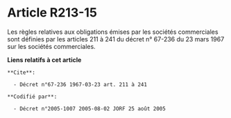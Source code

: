 # Article R213-15

Les règles relatives aux obligations émises par les sociétés commerciales sont définies par les articles 211 à 241 du décret
n° 67-236 du 23 mars 1967 sur les sociétés commerciales.

**Liens relatifs à cet article**

	**Cite**:

	  - Décret n°67-236 1967-03-23 art. 211 à 241

	**Codifié par**:

	  - Décret n°2005-1007 2005-08-02 JORF 25 août 2005

